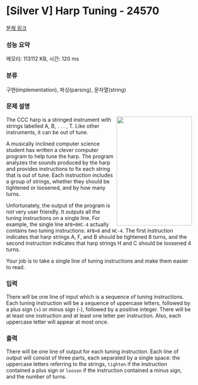 # [Silver V] Harp Tuning - 24570 

[문제 링크](https://www.acmicpc.net/problem/24570) 

### 성능 요약

메모리: 113112 KB, 시간: 120 ms

### 분류

구현(implementation), 파싱(parsing), 문자열(string)

### 문제 설명

<p><img alt="" src="" style="width: 204px; height: 295px; float: right;">The CCC harp is a stringed instrument with strings labelled A, B, . . . , T. Like other instruments, it can be out of tune.</p>

<p>A musically inclined computer science student has written a clever computer program to help tune the harp. The program analyzes the sounds produced by the harp and provides instructions to fix each string that is out of tune. Each instruction includes a group of strings, whether they should be tightened or loosened, and by how many turns.</p>

<p>Unfortunately, the output of the program is not very user friendly. It outputs all the tuning instructions on a single line. For example, the single line <code>AFB+8HC-4</code> actually contains two tuning instructions: <code>AFB+8</code> and <code>HC-4</code>. The first instruction indicates that harp strings A, F, and B should be tightened 8 turns, and the second instruction indicates that harp strings H and C should be loosened 4 turns.</p>

<p>Your job is to take a single line of tuning instructions and make them easier to read.</p>

### 입력 

 <p>There will be one line of input which is a sequence of tuning instructions. Each tuning instruction will be a sequence of uppercase letters, followed by a plus sign (+) or minus sign (-), followed by a positive integer. There will be at least one instruction and at least one letter per instruction. Also, each uppercase letter will appear at most once.</p>

### 출력 

 <p>There will be one line of output for each tuning instruction. Each line of output will consist of three parts, each separated by a single space: the uppercase letters referring to the strings, <code>tighten</code> if the instruction contained a plus sign or <code>loosen</code> if the instruction contained a minus sign, and the number of turns.</p>

